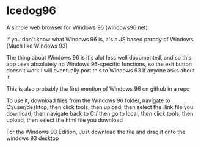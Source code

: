 # Icedog96
A simple web browser for Windows 96 (windows96.net)

If you don't know what Windows 96 is, it's a JS based parody of Windows (Much like Windows 93)

The thing about Windows 96 is it's alot less well documented, and so this app uses absolutely no Windows 96-specific functions, so the exit button doesn't work
I will eventually port this to Windows 93 if anyone asks about it

This is also probably the first mention of Windows 96 on github in a repo

To use it, download files from the Windows 96 folder, navigate to C:/user/desktop, then click tools, then upload, then select the .link file you download, then navigate back to C:/ then go to local, then click tools, then upload, then select the html file you download

For the Windows 93 Edition, Just download the file and drag it onto the windows 93 desktop
